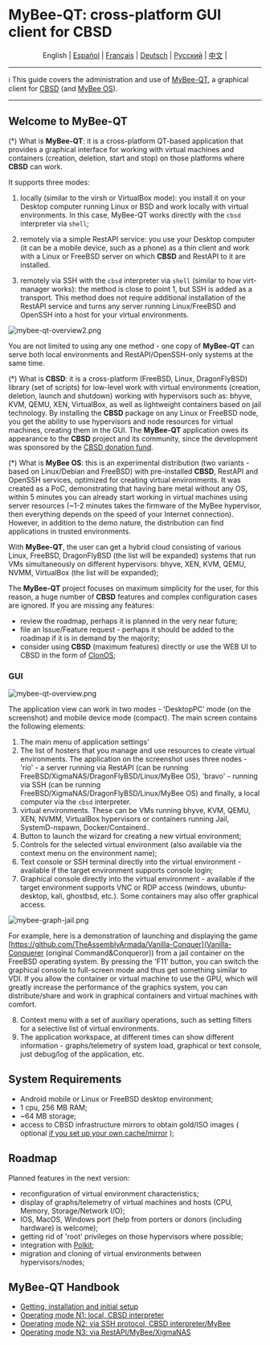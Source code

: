 # MyBee-QT: cross-platform GUI client for CBSD

<p align="center">
  <span>English</span> |
  <a href="/README.es.md">Español</a> |
  <a href="/README.fr.md">Français</a> |
  <a href="/README.de.md">Deutsch</a> |
  <a href="/README.ru.md">Русский</a> |
  <a href="/README.ch.md">中文</a> |
</p>

---

:information_source: This guide covers the administration and use of [MyBee-QT](https://github.com/myb-project/mybee-qt), a graphical client for [CBSD](https://github.com/cbsd/cbsd) (and [MyBee OS](https://myb.convectix.com/)).

---

## Welcome to MyBee-QT

(*) What is **MyBee-QT**: it is a cross-platform QT-based application that provides a graphical interface for working with virtual machines and containers (creation, deletion, start and stop) on those platforms where **CBSD** can work.

It supports three modes:

1) locally (similar to the virsh or VirtualBox mode): you install it on your Desktop computer running Linux or BSD and work locally with virtual environments. In this case, MyBee-QT works directly with the `cbsd` interpreter via `shell`;

2) remotely via a simple RestAPI service: you use your Desktop computer (it can be a mobile device, such as a phone) as a thin client and work with a Linux or FreeBSD server on which **CBSD** and RestAPI to it are installed.

3) remotely via SSH with the `cbsd` interpreter via `shell` (similar to how virt-manager works): the method is close to point 1, but SSH is added as a transport. This method does not require additional installation of the RestAPI service and turns any server running Linux/FreeBSD and OpenSSH into a host for your virtual environments.

![mybee-qt-overview2.png](https://myb.convectix.com/img/mybee-qt-overview2.png?raw=true)

You are not limited to using any one method - one copy of **MyBee-QT** can serve both local environments and RestAPI/OpenSSH-only systems at the same time.

(*) What is **CBSD**: it is a cross-platform (FreeBSD, Linux, DragonFlyBSD) library (set of scripts) for low-level work with virtual environments (creation, deletion, launch and shutdown) working with hypervisors such as: bhyve, KVM, QEMU, XEN, VirtualBox, as well as lightweight containers based on jail technology.
By installing the **CBSD** package on any Linux or FreeBSD node, you get the ability to use hypervisors and node resources for virtual machines, creating them in the GUI.
The **MyBee-QT** application owes its appearance to the **CBSD** project and its community, since the development was sponsored by the [CBSD donation fund](https://www.patreon.com/clonos).

(*) What is **MyBee OS**: this is an experimental distribution (two variants - based on Linux/Debian and FreeBSD) with pre-installed **CBSD**, RestAPI and OpenSSH services, optimized for creating virtual environments.
It was created as a PoC, demonstrating that having bare metal without any OS, within 5 minutes you can already start working in virtual machines using server resources (~1-2 minutes takes the firmware of the MyBee hypervisor, then everything depends on the speed of your Internet connection).
However, in addition to the demo nature, the distribution can find applications in trusted environments.

With **MyBee-QT**, the user can get a hybrid cloud consisting of various Linux, FreeBSD, DragonFlyBSD (the list will be expanded) systems that run VMs simultaneously on different hypervisors: bhyve, XEN, KVM, QEMU, NVMM, VirtualBox (the list will be expanded);

The **MyBee-QT** project focuses on maximum simplicity for the user, for this reason, a huge number of **CBSD** features and complex configuration cases are ignored. If you are missing any features:

- review the roadmap, perhaps it is planned in the very near future;
- file an Issue/Feature request - perhaps it should be added to the roadmap if it is in demand by the majority;
- consider using **CBSD** (maximum features) directly or use the WEB UI to CBSD in the form of [ClonOS](https://clonos.convectix.com);

### GUI

![mybee-qt-overview.png](https://myb.convectix.com/img/mybee-qt-overview.png?raw=true)

The application view can work in two modes - 'DesktopPC' mode (on the screenshot) and mobile device mode (compact). The main screen contains the following elements:

1) The main menu of application settings'
2) The list of hosters that you manage and use resources to create virtual environments. The application on the screenshot uses three nodes - 'rio' - a server running via RestAPI (can be running FreeBSD/XigmaNAS/DragonFlyBSD/Linux/MyBee OS),
'bravo' - running via SSH (can be running FreeBSD/XigmaNAS/DragonFlyBSD/Linux/MyBee OS) and finally, a local computer via the `cbsd` interpreter.
3) virtual environments. These can be VMs running bhyve, KVM, QEMU, XEN, NVMM, VirtualBox hypervisors or containers running Jail, SystemD-nspawn, Docker/Containerd..
4) Button to launch the wizard for creating a new virtual environment;
5) Controls for the selected virtual environment (also available via the context menu on the environment name);
6) Text console or SSH terminal directly into the virtual environment - available if the target environment supports console login;
7) Graphical console directly into the virtual environment - available if the target environment supports VNC or RDP access (windows, ubuntu-desktop, kali, ghostbsd, etc.). Some containers may also offer graphical access.

![mybee-graph-jail.png](https://myb.convectix.com/img/mybee-graph-jail.png)

For example, here is a demonstration of launching and displaying the game [https://github.com/TheAssemblyArmada/Vanilla-Conquer](Vanilla-Conquerer (original Command&Conqueror)) from a jail container on the FreeBSD operating system.
By pressing the 'F11' button, you can switch the graphical console to full-screen mode and thus get something similar to VDI. If you allow the container or virtual machine to use the GPU, which will greatly increase the performance of the graphics system, you can distribute/share and work in graphical containers and virtual machines with comfort.

8) Context menu with a set of auxiliary operations, such as setting filters for a selective list of virtual environments.
9) The application workspace, at different times can show different information - graphs/telemetry of system load, graphical or text console, just debug/log of the application, etc.

## System Requirements

- Android mobile or Linux or FreeBSD desktop environment;
- 1 cpu, 256 MB RAM;
- ~64 MB storage;
- access to CBSD infrastructure mirrors to obtain gold/ISO images ( optional [if you set up your own cache/mirror](https://github.com/cbsd/mirrors) );

## Roadmap

Planned features in the next version:

- reconfiguration of virtual environment characteristics;
- display of graphs/telemetry of virtual machines and hosts (CPU, Memory, Storage/Network I/O);
- IOS, MacOS, Windows port (help from porters or donors (including hardware) is welcome);
- getting rid of 'root' privileges on those hypervisors where possible;
- integration with [Polkit](https://github.com/polkit-org/polkit);
- migration and cloning of virtual environments between hypervisors/nodes;

## MyBee-QT Handbook

* [Getting, installation and initial setup](docs/en/get-myb-qt.md)
* [Operating mode N1: local, CBSD interpreter](docs/en/myb-qt-cbsd-local.md)
* [Operating mode N2: via SSH protocol, CBSD interpreter/MyBee](docs/en/myb-qt-cbsd-ssh.md)
* [Operating mode N3: via RestAPI/MyBee/XigmaNAS](docs/en/myb-qt-api.md)

